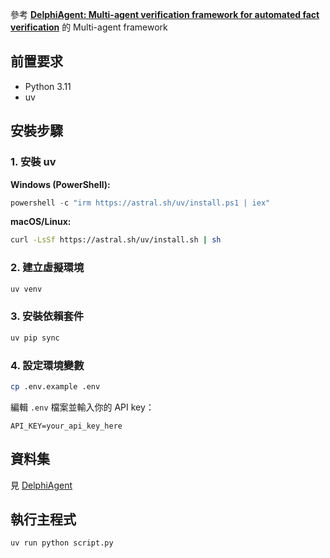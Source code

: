 參考 [**DelphiAgent: Multi-agent verification framework for automated fact verification**](https://github.com/zjfgh2015/DelphiAgent) 的 Multi-agent framework



## 前置要求

- Python 3.11
- uv

## 安裝步驟

### 1. 安裝 uv

**Windows (PowerShell):**
```powershell
powershell -c "irm https://astral.sh/uv/install.ps1 | iex"
```

**macOS/Linux:**
```bash
curl -LsSf https://astral.sh/uv/install.sh | sh
```

### 2. 建立虛擬環境

```bash
uv venv
```

### 3. 安裝依賴套件

```bash
uv pip sync
```

### 4. 設定環境變數

```bash
cp .env.example .env
```

編輯 `.env` 檔案並輸入你的 API key：
```
API_KEY=your_api_key_here
```
## 資料集

見 [DelphiAgent](https://github.com/zjfgh2015/DelphiAgent)

## 執行主程式

```bash
uv run python script.py
```
